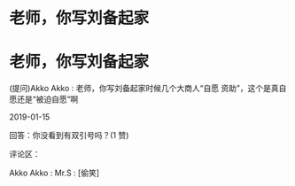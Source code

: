 # 老师，你写刘备起家

# 老师，你写刘备起家

(提问)Akko Akko : 老师，你写刘备起家时候几个大商人“自愿 资助”，这个是真自愿还是“被迫自愿”啊

2019-01-15

回答：你没看到有双引号吗？(1 赞)

评论区：

Akko Akko : Mr.S : [偷笑]